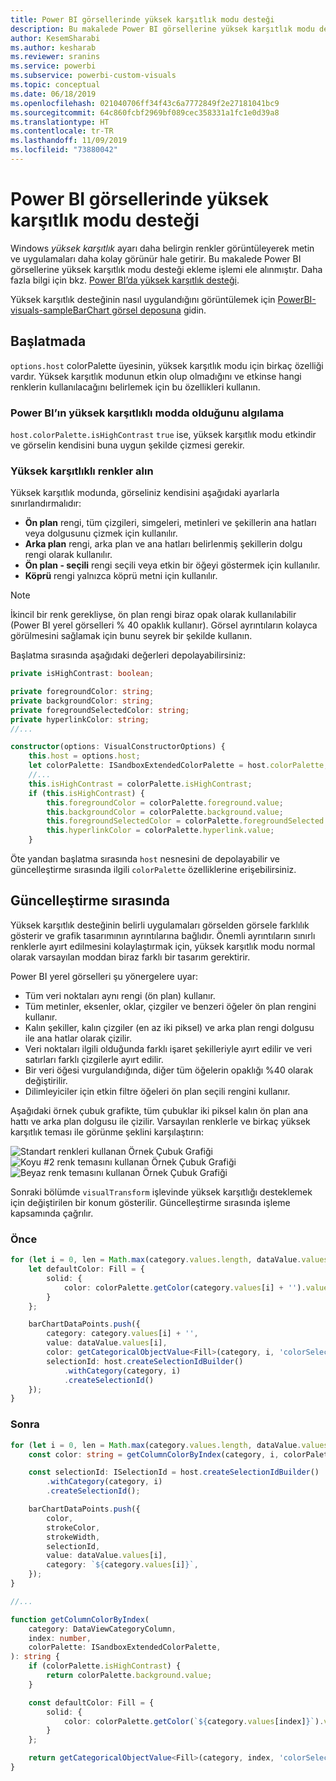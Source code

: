 ```yaml
---
title: Power BI görsellerinde yüksek karşıtlık modu desteği
description: Bu makalede Power BI görsellerine yüksek karşıtlık modu desteği ekleme işlemi açıklanır.
author: KesemSharabi
ms.author: kesharab
ms.reviewer: sranins
ms.service: powerbi
ms.subservice: powerbi-custom-visuals
ms.topic: conceptual
ms.date: 06/18/2019
ms.openlocfilehash: 021040706ff34f43c6a7772849f2e27181041bc9
ms.sourcegitcommit: 64c860fcbf2969bf089cec358331a1fc1e0d39a8
ms.translationtype: HT
ms.contentlocale: tr-TR
ms.lasthandoff: 11/09/2019
ms.locfileid: "73880042"
---
```

# <a name="high-contrast-mode-support-in-power-bi-visuals"></a>Power BI görsellerinde yüksek karşıtlık modu desteği

Windows *yüksek karşıtlık* ayarı daha belirgin renkler görüntüleyerek metin ve uygulamaları daha kolay görünür hale getirir. Bu makalede Power BI görsellerine yüksek karşıtlık modu desteği ekleme işlemi ele alınmıştır. Daha fazla bilgi için bkz. [Power BI’da yüksek karşıtlık desteği](https://powerbi.microsoft.com/blog/power-bi-desktop-june-2018-feature-summary/#highContrast).

Yüksek karşıtlık desteğinin nasıl uygulandığını görüntülemek için [PowerBI-visuals-sampleBarChart görsel deposuna](https://github.com/Microsoft/PowerBI-visuals-sampleBarChart/commit/61011c82b66ca0d3321868f1d089c65101ca42e6) gidin.

## <a name="on-initialization"></a>Başlatmada

`options.host` colorPalette üyesinin, yüksek karşıtlık modu için birkaç özelliği vardır. Yüksek karşıtlık modunun etkin olup olmadığını ve etkinse hangi renklerin kullanılacağını belirlemek için bu özellikleri kullanın.

### <a name="detect-that-power-bi-is-in-high-contrast-mode"></a>Power BI’ın yüksek karşıtlıklı modda olduğunu algılama

`host.colorPalette.isHighContrast` `true` ise, yüksek karşıtlık modu etkindir ve görselin kendisini buna uygun şekilde çizmesi gerekir.

### <a name="get-high-contrast-colors"></a>Yüksek karşıtlıklı renkler alın

Yüksek karşıtlık modunda, görseliniz kendisini aşağıdaki ayarlarla sınırlandırmalıdır:

* **Ön plan** rengi, tüm çizgileri, simgeleri, metinleri ve şekillerin ana hatları veya dolgusunu çizmek için kullanılır.
* **Arka plan** rengi, arka plan ve ana hatları belirlenmiş şekillerin dolgu rengi olarak kullanılır.
* **Ön plan - seçili** rengi seçili veya etkin bir öğeyi göstermek için kullanılır.
* **Köprü** rengi yalnızca köprü metni için kullanılır.

> [!NOTE]
> İkincil bir renk gerekliyse, ön plan rengi biraz opak olarak kullanılabilir (Power BI yerel görselleri % 40 opaklık kullanır). Görsel ayrıntıların kolayca görülmesini sağlamak için bunu seyrek bir şekilde kullanın.

Başlatma sırasında aşağıdaki değerleri depolayabilirsiniz:

```typescript
private isHighContrast: boolean;

private foregroundColor: string;
private backgroundColor: string;
private foregroundSelectedColor: string;
private hyperlinkColor: string;
//...

constructor(options: VisualConstructorOptions) {
    this.host = options.host;
    let colorPalette: ISandboxExtendedColorPalette = host.colorPalette;
    //...
    this.isHighContrast = colorPalette.isHighContrast;
    if (this.isHighContrast) {
        this.foregroundColor = colorPalette.foreground.value;
        this.backgroundColor = colorPalette.background.value;
        this.foregroundSelectedColor = colorPalette.foregroundSelected.value;
        this.hyperlinkColor = colorPalette.hyperlink.value;
    }
```

Öte yandan başlatma sırasında `host` nesnesini de depolayabilir ve güncelleştirme sırasında ilgili `colorPalette` özelliklerine erişebilirsiniz.

## <a name="on-update"></a>Güncelleştirme sırasında

Yüksek karşıtlık desteğinin belirli uygulamaları görselden görsele farklılık gösterir ve grafik tasarımının ayrıntılarına bağlıdır. Önemli ayrıntıların sınırlı renklerle ayırt edilmesini kolaylaştırmak için, yüksek karşıtlık modu normal olarak varsayılan moddan biraz farklı bir tasarım gerektirir.

Power BI yerel görselleri şu yönergelere uyar:

* Tüm veri noktaları aynı rengi (ön plan) kullanır.
* Tüm metinler, eksenler, oklar, çizgiler ve benzeri öğeler ön plan rengini kullanır.
* Kalın şekiller, kalın çizgiler (en az iki piksel) ve arka plan rengi dolgusu ile ana hatlar olarak çizilir.
* Veri noktaları ilgili olduğunda farklı işaret şekilleriyle ayırt edilir ve veri satırları farklı çizgilerle ayırt edilir.
* Bir veri öğesi vurgulandığında, diğer tüm öğelerin opaklığı %40 olarak değiştirilir.
* Dilimleyiciler için etkin filtre öğeleri ön plan seçili rengini kullanır.

Aşağıdaki örnek çubuk grafikte, tüm çubuklar iki piksel kalın ön plan ana hattı ve arka plan dolgusu ile çizilir. Varsayılan renklerle ve birkaç yüksek karşıtlık teması ile görünme şeklini karşılaştırın:

![Standart renkleri kullanan Örnek Çubuk Grafiği](./media/hc-samplebarchart-standard.png)
![*Koyu #2* renk temasını kullanan Örnek Çubuk Grafiği](./media/hc-samplebarchart-dark2.png)
![*Beyaz* renk temasını kullanan Örnek Çubuk Grafiği](./media/hc-samplebarchart-white.png)

Sonraki bölümde `visualTransform` işlevinde yüksek karşıtlığı desteklemek için değiştirilen bir konum gösterilir. Güncelleştirme sırasında işleme kapsamında çağrılır.

### <a name="before"></a>Önce

```typescript
for (let i = 0, len = Math.max(category.values.length, dataValue.values.length); i < len; i++) {
    let defaultColor: Fill = {
        solid: {
            color: colorPalette.getColor(category.values[i] + '').value
        }
    };

    barChartDataPoints.push({
        category: category.values[i] + '',
        value: dataValue.values[i],
        color: getCategoricalObjectValue<Fill>(category, i, 'colorSelector', 'fill', defaultColor).solid.color,
        selectionId: host.createSelectionIdBuilder()
            .withCategory(category, i)
            .createSelectionId()
    });
}
```

### <a name="after"></a>Sonra

```typescript
for (let i = 0, len = Math.max(category.values.length, dataValue.values.length); i < len; i++) {
    const color: string = getColumnColorByIndex(category, i, colorPalette);

    const selectionId: ISelectionId = host.createSelectionIdBuilder()
        .withCategory(category, i)
        .createSelectionId();

    barChartDataPoints.push({
        color,
        strokeColor,
        strokeWidth,
        selectionId,
        value: dataValue.values[i],
        category: `${category.values[i]}`,
    });
}

//...

function getColumnColorByIndex(
    category: DataViewCategoryColumn,
    index: number,
    colorPalette: ISandboxExtendedColorPalette,
): string {
    if (colorPalette.isHighContrast) {
        return colorPalette.background.value;
    }

    const defaultColor: Fill = {
        solid: {
            color: colorPalette.getColor(`${category.values[index]}`).value,
        }
    };

    return getCategoricalObjectValue<Fill>(category, index, 'colorSelector', 'fill', defaultColor).solid.color;
}
```
